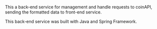 This a back-end service for management and handle requests to coinAPI, sending the formatted data to front-end service.

This back-end service was built with Java and Spring Framework.
